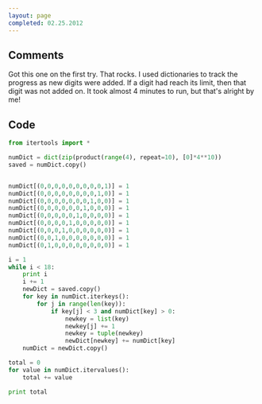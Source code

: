 ```yaml
---
layout: page
completed: 02.25.2012
---
```


## Comments

Got this one on the first try. That rocks. I used dictionaries to track the
progress as new digits were added. If a digit had reach its limit, then that
digit was not added on.  It took almost 4 minutes to run, but that's alright by
me!

## Code

```python
from itertools import *

numDict = dict(zip(product(range(4), repeat=10), [0]*4**10))
saved = numDict.copy()


numDict[(0,0,0,0,0,0,0,0,0,1)] = 1
numDict[(0,0,0,0,0,0,0,0,1,0)] = 1
numDict[(0,0,0,0,0,0,0,1,0,0)] = 1
numDict[(0,0,0,0,0,0,1,0,0,0)] = 1
numDict[(0,0,0,0,0,1,0,0,0,0)] = 1
numDict[(0,0,0,0,1,0,0,0,0,0)] = 1
numDict[(0,0,0,1,0,0,0,0,0,0)] = 1
numDict[(0,0,1,0,0,0,0,0,0,0)] = 1
numDict[(0,1,0,0,0,0,0,0,0,0)] = 1

i = 1
while i < 18:
	print i
	i += 1
	newDict = saved.copy()
	for key in numDict.iterkeys():
		for j in range(len(key)):
			if key[j] < 3 and numDict[key] > 0:
				newkey = list(key)
				newkey[j] += 1
				newkey = tuple(newkey)
				newDict[newkey] += numDict[key]
	numDict = newDict.copy()

total = 0
for value in numDict.itervalues():
	total += value

print total
```
